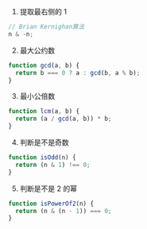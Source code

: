 1. 提取最右侧的 1

```javascript
// Brian Kernighan算法
n & -n;
```

2. 最大公约数

```javascript
function gcd(a, b) {
  return b === 0 ? a : gcd(b, a % b);
}
```

3. 最小公倍数

```javascript
function lcm(a, b) {
  return (a / gcd(a, b)) * b;
}
```

4. 判断是不是奇数

```javascript
function isOdd(n) {
  return (n & 1) !== 0;
}
```

5. 判断是不是 2 的幂

```javascript
function isPowerOf2(n) {
  return (n & (n - 1)) === 0;
}
```
